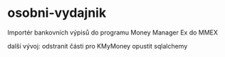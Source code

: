 # osobni-vydajnik
Importér bankovních výpisů do programu Money Manager Ex do MMEX</p>

další vývoj:
    odstranit části pro KMyMoney
    opustit sqlalchemy





